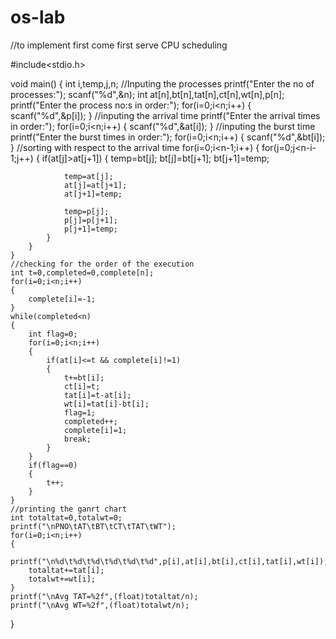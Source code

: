 # os-lab
//to implement first come first serve CPU scheduling

#include<stdio.h>

void main()
{
    int i,temp,j,n;
    //Inputing the processes
    printf("Enter the no of processes:");
    scanf("%d",&n);
    int at[n],bt[n],tat[n],ct[n],wt[n],p[n];
    printf("Enter the process no:s in order:");
    for(i=0;i<n;i++)
    {
        scanf("%d",&p[i]);
    }
    //inputing the arrival time
    printf("Enter the arrival times in order:");
    for(i=0;i<n;i++)
    {
        scanf("%d",&at[i]);
    }
    //inputing the burst time
    printf("Enter the burst times in order:");
    for(i=0;i<n;i++)
    {
        scanf("%d",&bt[i]);
    }
    //sorting with respect to the arrival time
    for(i=0;i<n-1;i++)
    {
        for(j=0;j<n-i-1;j++)
        {
            if(at[j]>at[j+1])
            {
                temp=bt[j];
                bt[j]=bt[j+1];
                bt[j+1]=temp;
                
                temp=at[j];
                at[j]=at[j+1];
                at[j+1]=temp;
                
                temp=p[j];
                p[j]=p[j+1];
                p[j+1]=temp;
            }
        }
    }
    //checking for the order of the execution
    int t=0,completed=0,complete[n];
    for(i=0;i<n;i++)
    {
        complete[i]=-1;
    }
    while(completed<n)
    {
        int flag=0;
        for(i=0;i<n;i++)
        {
            if(at[i]<=t && complete[i]!=1)
            {
                t+=bt[i];
                ct[i]=t;
                tat[i]=t-at[i];
                wt[i]=tat[i]-bt[i];
                flag=1;
                completed++;
                complete[i]=1;
                break;
            }
        }
        if(flag==0)
        {
            t++;
        }
    }
    //printing the ganrt chart
    int totaltat=0,totalwt=0;
    printf("\nPNO\tAT\tBT\tCT\tTAT\tWT");
    for(i=0;i<n;i++)
    {
        printf("\n%d\t%d\t%d\t%d\t%d\t%d",p[i],at[i],bt[i],ct[i],tat[i],wt[i]);
        totaltat+=tat[i];
        totalwt+=wt[i];
    }
    printf("\nAvg TAT=%2f",(float)totaltat/n);
    printf("\nAvg WT=%2f",(float)totalwt/n);
}
